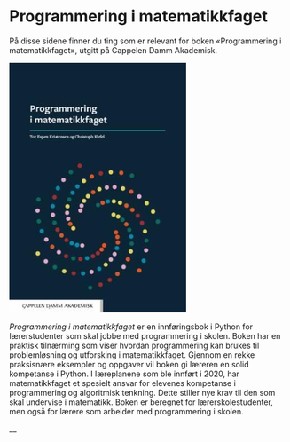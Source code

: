 # Programmering i matematikkfaget

På disse sidene finner du ting som er relevant for boken «Programmering i matematikkfaget», utgitt på Cappelen Damm Akademisk. 

![forside](Programmering-forside.jpg)

*Programmering i matematikkfaget* er en innføringsbok i Python for lærerstudenter som skal jobbe med programmering i skolen. Boken har en praktisk tilnærming som viser hvordan programmering kan brukes til problemløsning og utforsking i matematikkfaget. Gjennom en rekke praksisnære eksempler og oppgaver vil boken gi læreren en solid kompetanse i Python. I læreplanene som ble innført i 2020, har matematikkfaget et spesielt ansvar for elevenes kompetanse i programmering og algoritmisk tenkning. Dette stiller nye krav til den som skal undervise i matematikk. Boken er beregnet for lærerskolestudenter, men også for lærere som arbeider med programmering i skolen.

__

